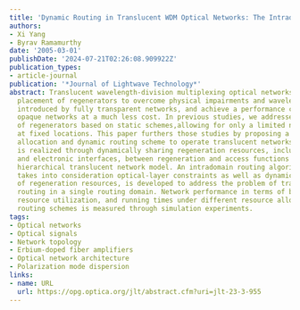 ```yaml
---
title: 'Dynamic Routing in Translucent WDM Optical Networks: The Intradomain Case'
authors:
- Xi Yang
- Byrav Ramamurthy
date: '2005-03-01'
publishDate: '2024-07-21T02:26:08.909922Z'
publication_types:
- article-journal
publication: '*Journal of Lightwave Technology*'
abstract: Translucent wavelength-division multiplexing optical networks use sparse
  placement of regenerators to overcome physical impairments and wavelength contention
  introduced by fully transparent networks, and achieve a performance close to fully
  opaque networks at a much less cost. In previous studies, we addressed the placement
  of regenerators based on static schemes,allowing for only a limited number of regenerators
  at fixed locations. This paper furthers those studies by proposing a dynamic resource
  allocation and dynamic routing scheme to operate translucent networks. This scheme
  is realized through dynamically sharing regeneration resources, including transmitters,receivers,
  and electronic interfaces, between regeneration and access functions under a multidomain
  hierarchical translucent network model. An intradomain routing algorithm, which
  takes into consideration optical-layer constraints as well as dynamic allocation
  of regeneration resources, is developed to address the problem of translucent dynamic
  routing in a single routing domain. Network performance in terms of blocking probability,
  resource utilization, and running times under different resource allocation and
  routing schemes is measured through simulation experiments.
tags:
- Optical networks
- Optical signals
- Network topology
- Erbium-doped fiber amplifiers
- Optical network architecture
- Polarization mode dispersion
links:
- name: URL
  url: https://opg.optica.org/jlt/abstract.cfm?uri=jlt-23-3-955
---
```

